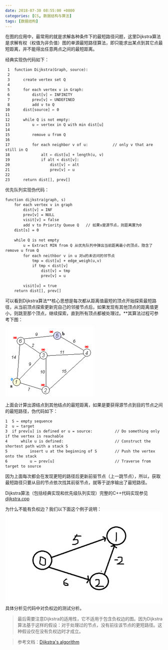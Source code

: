 ```yaml
---
date: 2018-07-30 08:55:00 +0800
categories: [CS, 数据结构与算法]
tags: [数据结构]
---
```



在图的应用中，最常用的就是求解各种条件下的最短路径问题，这里Dijkstra算法是求解有权（权值为非负值）图的单源最短路径算法，即只能求出某点到其它点最短距离，并不能得出任意两点之间的最短距离。

经典实现伪代码如下：
```
 1  function Dijkstra(Graph, source):
 2
 3      create vertex set Q
 4
 5      for each vertex v in Graph:             
 6          dist[v] ← INFINITY                  
 7          prev[v] ← UNDEFINED                 
 8          add v to Q                      
10      dist[source] ← 0                        
11      
12      while Q is not empty:
13          u ← vertex in Q with min dist[u]    
14                                              
15          remove u from Q 
16          
17          for each neighbor v of u:           // only v that are still in Q
18              alt ← dist[u] + length(u, v)
19              if alt < dist[v]:               
20                  dist[v] ← alt 
21                  prev[v] ← u 
22
23      return dist[], prev[]
```

优先队列实现伪代码：
```
function dijkstra(graph, s)
    for each vertex v in graph
        dist[v] = INF
        prev[v] = NULL
        visit[v] = false
        add v to Priority Queue Q   // 如果v是源节点，则距离置为0
    dist[s] = 0

    while Q is not empty
        u = Extract MIN from Q 从优先队列中弹出当前距离最小的顶点，隐含了remove u from Q   
        for each neithbor v in u 对u的未访问的邻节点
            tmp = dist[u] + edge_weigh(u,v)
            if tmp < dist[v]
                dist[v] = tmp
                prev[v] = u

        visit[u] = true
    return dist[], prev[]
```
可以看到Dijkstra算法**核心思想是每次都从距离值最短的顶点开始探索最短路径，从当前顶点探索更新完自己的邻接节点后，如果发现有其他顶点的距离值更小，则跳至那个顶点，继续探索，直到所有顶点都被处理过。**其算法过程可参考下图：

![image](/assets/img/data-structure/Dijkstra_Animation.gif)

上面会计算出源结点到其他结点的最短距离，如果是要获得源节点到目的节点之间的最短路径，伪代码如下：
```
1  S ← empty sequence
2  u ← target
3  if prev[u] is defined or u = source:          // Do something only if the vertex is reachable
4      while u is defined:                       // Construct the shortest path with a stack S
5          insert u at the beginning of S        // Push the vertex onto the stack
6          u ← prev[u]                           // Traverse from target to source
```
因为上面每次都会在发现更短的路径后更新前驱节点（上一跳节点），所以，获取最短路径只要从目的节点依次找其前驱节点，就等于逆序输出了最短路径。

Dijkstra算法（包括经典实现和优先级队列实现）完整的C++代码实现参见[dijkstra.cpp](https://github.com/superLish/superLish.github.io/blob/master/_posts/data-structure/graph/dijkstra.cpp)


为什么不能有负权边？我们以下面这个例子说明：
![image](/assets/img/data-structure/dijkstra_n.bmp)
具体分析见代码中对负权边的测试分析。

>最后需要注意Dijkstra的适用性，它不适用于包含负权边的图。因为Dijkstra算法基于这样的假设：对于处理过的节点，没有前往该节点的更短路径。这种假设仅在没有负权边时才成立。 


>参考文档：[Dijkstra's algorithm](https://en.wikipedia.org/wiki/Dijkstra%27s_algorithm)